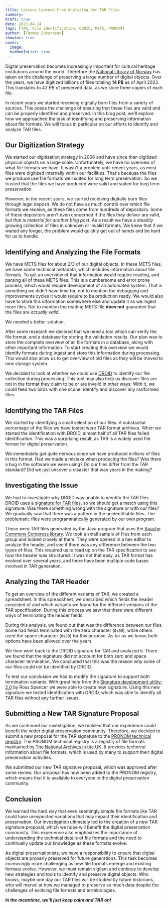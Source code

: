 ```yaml
---
title: Lessons Learned From Analyzing Our TAR Files
summary:
draft: true
date: 2023-04-14
tags: [TAR, File identification, DROID, METS, PRONOM]
author: [Thomas Edvardsen]
showtoc: true
cover:
  image: 
  hiddenInList: true
---
```


Digital preservation becomes increasingly important for cultural heritage institutions around the world.
Therefore the [National Library of Norway](https://www.nb.no/) has taken on the challenge of preserving a large number of digital objects.
Over the years, we have digitized billions of files totaling **14 PB** as of April 2023.
This translates to 42 PB of preserved data, as we store three copies of each file.

[comment]: <> (Maybe insert an image of our 3x3x2 system from Vegard?)

In recent years we started receiving digitally born files from a variety of sources.
This poses the challenge of ensuring that these files are valid and can be properly identified and preserved.
In this blog post, we’ll explore how we approached the task of identifying and preserving information about file formats.
We will focus in particular on our efforts to identify and analyze TAR files.

## Our Digitization Strategy

We started our digitization strategy in 2006 and have since then digitized physical objects on a large scale.
Unfortunately, we have no overview of what file formats we have.
It wasn't a problem until recent years, as most files were digitized internally within our facilities.
That's because the files we produce use file formats well suited for long term preservation.
So we trusted that the files we have produced were valid and suited for long term preservation.

However, in the recent years, we started receiving digitally born files through legal deposit.
We do not have as much control over which file formats we receive, as these files come from hundreds of depositors.
Some of these depositors aren't even concerned if the files they deliver are valid, *but that is material for another blog post*.
As a result we have a steadily growing collection of files in unknown or invalid formats.
We knew that if we waited any longer, the problem would quickly get out of hands and be hard for us to handle.

## Identifying and Analyzing the File Formats

We have METS files for about 2/3 of our digital objects.
In these METS files, we have some technical metadata, which includes information about file formats.
To get an overview of that information would require reading, and parsing all of these METS files.
This is a cumbersome and error prone process, which would require development of an automated system.
That is something we didn't have time for, not to mention the debugging and improvements cycles it would require to be production ready.
We would also have to store this information somewhere else and update it as we ingest more files.
Not to mention the reading METS file **does not** guarantee that the files are *actually valid*.

We needed a better solution.

After some research we decided that we need a tool which can verify the file format, and a database for storing the validation results.
Our plan was to store the complete overview of all file formats in a database, along with other important information.
To start creating this overview we would identify formats during ingest and store this information during processing.
This would also allow us to get overview of old files as they will be moved to new storage system.

We decided to look at whether we could use [DROID](https://www.nationalarchives.gov.uk/information-management/manage-information/preserving-digital-records/droid/) to identify our file collection during processing.
This tool may also help us discover files are not in the format they claim to be or are invalid in other ways.
With it, we could feed two birds with one scone, identify and discover any malformed files.

## Identifying the TAR Files

We started by identifying a small selection of our files.
A substantial percentage of the files we have tested were TAR format archives.
When we started the identification with DROID, almost half of all TAR files failed identification.
This was a surprising result, as TAR is a widely used file format for digital preservation.

We immediately got quite nervous since we have produced millions of files in this format.
Had we made a mistake when producing the files?
Was there a bug in the software we were using?
Do our files differ from the TAR standard?
Did we just uncover a disaster that was years in the making?

## Investigating the Issue

We had to investigate why DROID was unable to identify the TAR files.
DROID uses a [signature for TAR files](https://www.nationalarchives.gov.uk/PRONOM/Format/proFormatSearch.aspx?status=detailReport&id=385&strPageToDisplay=signatures), so we should get a match using this signature.
Was there something wrong with the signature or with our files?
We gradually saw that there was a pattern in the unidentifiable files.
The problematic files were programmatically generated by our own program.

These were TAR files generated by the Java program that uses the [Apache Commons Compress library](https://commons.apache.org/proper/commons-compress/).
We took a small sample of files from each group and looked closely at them.
They were opened in a hex editor to analyze the header, and see if there was any difference between the two types of files.
This required us to read up on the TAR specification to see how the header was structured.
It was not that easy, as TAR format has evolved over several years, and there have been multiple code bases involved in TAR generation.

## Analyzing the TAR Header

To get an overview of the different variants of TAR, we created a spreadsheet.
In this spreadsheet, we described which fields the header consisted of and which variants we found for the different versions of the TAR specification.
During this process we saw that there were different ways of terminating the header fields.

[comment]: <> (Maybe insert a picture of the spreadsheet?)

During this analysis, we found out that was the difference between our files.
Some had fields terminated with the zero character (`0x00`), while others used the space character (`0x20`) for this purpose.
As far as we know, both options have been allowed over the years.

We then went back to the DROID signature for TAR and analyzed it.
There we found that the signature did not account for both zero and space character termination.
We concluded that this was the reason why some of our files could not be identified by DROID.

To test our conclusion we had to modify the signature to support both termination variants.
With great help from the [Signature development utility: 2.0](https://ffdev.info) by Ross Spencer we were able to create new signature.
Using this new signature we tested identification with DROID, which was able to identify all TAR files without any further issues.

## Submitting a New TAR Signature Proposal

As we continued our investigation, we realized that our experience could benefit the wider digital preservation community.
Therefore, we decided to submit a new proposal for the TAR signature to the [PRONOM technical registry](https://www.nationalarchives.gov.uk/PRONOM/).
The PRONOM technical registry is a registry of file formats maintained by [The National Archives in the UK](https://www.nationalarchives.gov.uk/).
It provides technical information about file formats, which is used by many to support their digital preservation activities.

We submitted our new TAR signature proposal, which was approved after some review.
Our proposal has now been added to the PRONOM registry, which means that it is available to everyone in the digital preservation community.

## Conclusion

We learned the hard way that even seemingly simple file formats like TAR could have unexpected variations that may impact their identification and preservation.
Our investigation ultimately led to the creation of a new TAR signature proposal, which we hope will benefit the digital preservation community.
This experience also emphasizes the importance of understanding the technical details of file formats and the need to continually update our knowledge as these formats evolve.

As digital preservationists, we have a responsibility to ensure that digital objects are properly preserved for future generations.
This task becomes increasingly more challenging as new file formats emerge and existing formats evolve.
However, we must remain vigilant and continue to develop new strategies and tools to identify and preserve digital objects.
Who knows, maybe one day our TAR files will be studied by future historians, who will marvel at how we managed to preserve so much data despite the challenges of evolving file formats and terminologies.

***In the meantime, we’ll just keep calm and TAR on!***

[comment]: <> (MEME)
